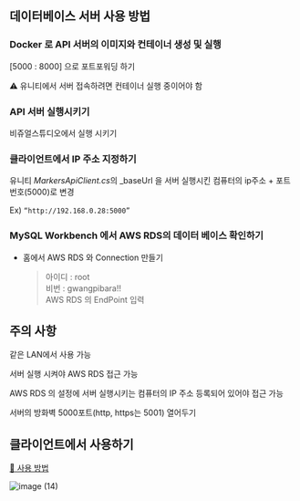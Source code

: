 
## 데이터베이스 서버 사용 방법

### Docker 로 API 서버의 이미지와 컨테이너 생성 및 실행

[5000 : 8000] 으로 포트포워딩 하기

⚠️ 유니티에서 서버 접속하려면 컨테이너 실행 중이어야 함

### API 서버 실행시키기

비쥬얼스튜디오에서 실행 시키기

### 클라이언트에서 IP 주소 지정하기

유니티 *MarkersApiClient.cs*의 _baseUrl 을 서버 실행시킨 컴퓨터의 ip주소 + 포트 번호(5000)로 변경

Ex) `“http://192.168.0.28:5000”`

### MySQL Workbench 에서 AWS RDS의 데이터 베이스 확인하기

- 홈에서 AWS RDS 와 Connection 만들기
    
    > 아이디 : root <br/>
    > 비번 : gwangpibara!!<br/>
    > AWS RDS 의 EndPoint 입력
    > 

## 주의 사항

같은 LAN에서 사용 가능

서버 실행 시켜야 AWS RDS 접근 가능

AWS RDS 의 설정에 서버 실행시키는 컴퓨터의 IP 주소 등록되어 있어야 접근 가능

서버의 방화벽 5000포트(http, https는 5001) 열어두기

## 클라이언트에서 사용하기

[🔗 사용 방법](https://www.notion.so/21c9103cc1eb80f6879cd8510533aa68?pvs=21)

![image (14)](https://github.com/user-attachments/assets/f6868dc3-56f0-46c7-8438-3513ebcffe7d)

